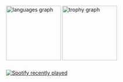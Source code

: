 <br clear="both">

<div align="left">
  <img src="https://github-readme-stats.vercel.app/api/top-langs?username=gumuncle&locale=en&hide_title=false&layout=compact&card_width=320&langs_count=5&theme=dracula&hide_border=false&order=2" height="150" alt="languages graph"  />
  <img src="https://github-profile-trophy.vercel.app?username=gumuncle&theme=dracula&column=-1&row=1&margin-w=8&margin-h=8&no-bg=false&no-frame=false&order=4" height="150" alt="trophy graph"  />
</div>

###
<div align="left">
  <a href="https://open.spotify.com/user/3177ywmlaav67g6u6jwc5o5ooida">
    <img src="https://spotify-recently-played-readme.vercel.app/api?user=3177ywmlaav67g6u6jwc5o5ooida&width=500" alt="Spotify recently played"  />
  </a>
</div>

###
